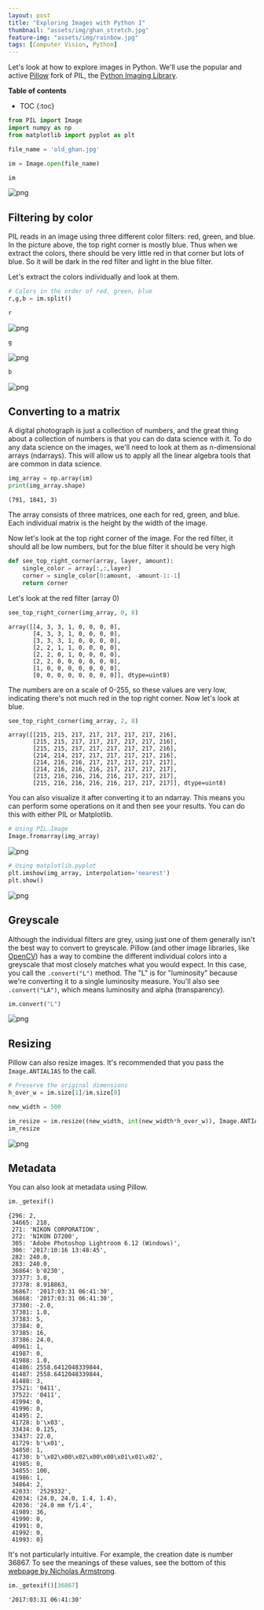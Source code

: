 ```yaml
---
layout: post
title: "Exploring Images with Python I"
thumbnail: "assets/img/ghan_stretch.jpg"
feature-img: "assets/img/rainbow.jpg"
tags: [Computer Vision, Python]
---
```


Let's look at how to explore images in Python. We'll use the popular and active [Pillow](https://pillow.readthedocs.io/en/stable/) fork of PIL, the [Python Imaging Library](https://en.wikipedia.org/wiki/Python_Imaging_Library).

<b>Table of contents</b>
* TOC
{:toc}


```python
from PIL import Image
import numpy as np
from matplotlib import pyplot as plt
```


```python
file_name = 'old_ghan.jpg'
```


```python
im = Image.open(file_name)
```


```python
im
```




    
![png](2018-06-05-exploring-images-with-python-i_files/2018-06-05-exploring-images-with-python-i_6_0.png)
    



## Filtering by color

PIL reads in an image using three different color filters: red, green, and blue. In the picture above, the top right corner is mostly blue. Thus when we extract the colors, there should be very little red in that corner but lots of blue. So it will be dark in the red filter and light in the blue filter.

Let's extract the colors individually and look at them.


```python
# Colors in the order of red, green, blue
r,g,b = im.split()
```


```python
r
```




    
![png](2018-06-05-exploring-images-with-python-i_files/2018-06-05-exploring-images-with-python-i_10_0.png)
    




```python
g
```




    
![png](2018-06-05-exploring-images-with-python-i_files/2018-06-05-exploring-images-with-python-i_11_0.png)
    




```python
b
```




    
![png](2018-06-05-exploring-images-with-python-i_files/2018-06-05-exploring-images-with-python-i_12_0.png)
    



## Converting to a matrix

A digital photograph is just a collection of numbers, and the great thing about a collection of numbers is that you can do data science with it. To do any data science on the images, we'll need to look at them as n-dimensional arrays (ndarrays). This will allow us to apply all the linear algebra tools that are common in data science.


```python
img_array = np.array(im)
print(img_array.shape)
```

    (791, 1841, 3)
    

The array consists of three matrices, one each for red, green, and blue. Each individual matrix is the height by the width of the image.

Now let's look at the top right corner of the image. For the red filter, it should all be low numbers, but for the blue filter it should be very high


```python
def see_top_right_corner(array, layer, amount):
    single_color = array[:,:,layer]
    corner = single_color[0:amount, -amount-1:-1]
    return corner
```

Let's look at the red filter (array 0)


```python
see_top_right_corner(img_array, 0, 8)
```




    array([[4, 3, 3, 1, 0, 0, 0, 0],
           [4, 3, 3, 1, 0, 0, 0, 0],
           [3, 3, 3, 1, 0, 0, 0, 0],
           [2, 2, 1, 1, 0, 0, 0, 0],
           [2, 2, 0, 1, 0, 0, 0, 0],
           [2, 2, 0, 0, 0, 0, 0, 0],
           [1, 0, 0, 0, 0, 0, 0, 0],
           [0, 0, 0, 0, 0, 0, 0, 0]], dtype=uint8)



The numbers are on a scale of  0-255, so these values are very low, indicating there's not much red in the top right corner. Now let's look at blue.


```python
see_top_right_corner(img_array, 2, 8)
```




    array([[215, 215, 217, 217, 217, 217, 217, 216],
           [215, 215, 217, 217, 217, 217, 217, 216],
           [215, 215, 217, 217, 217, 217, 217, 216],
           [214, 214, 217, 217, 217, 217, 217, 216],
           [214, 216, 216, 217, 217, 217, 217, 217],
           [214, 216, 216, 216, 217, 217, 217, 217],
           [213, 216, 216, 216, 216, 217, 217, 217],
           [215, 216, 216, 216, 216, 217, 217, 217]], dtype=uint8)



You can also visualize it after converting it to an ndarray. This means you can perform some operations on it and then see your results. You can do this with either PIL or Matplotlib.


```python
# Using PIL.Image
Image.fromarray(img_array)
```




    
![png](2018-06-05-exploring-images-with-python-i_files/2018-06-05-exploring-images-with-python-i_24_0.png)
    




```python
# Using matplotlib.pyplot
plt.imshow(img_array, interpolation='nearest')
plt.show()
```


    
![png](2018-06-05-exploring-images-with-python-i_files/2018-06-05-exploring-images-with-python-i_25_0.png)
    


## Greyscale

Although the individual filters are grey, using just one of them generally isn't the best way to convert to greyscale. Pillow (and other image libraries, like [OpenCV](https://opencv.org/)) has a way to combine the different individual colors into a greyscale that most closely matches what you would expect. In this case, you call the `.convert("L")` method. The "L" is for "luminosity" because we're converting it to a single luminosity measure. You'll also see `.convert("LA")`, which means luminosity and alpha (transparency).


```python
im.convert("L")
```




    
![png](2018-06-05-exploring-images-with-python-i_files/2018-06-05-exploring-images-with-python-i_28_0.png)
    



## Resizing

Pillow can also resize images. It's recommended that you pass the `Image.ANTIALIAS` to the call.


```python
# Preserve the original dimensions
h_over_w = im.size[1]/im.size[0]
```


```python
new_width = 500
```


```python
im_resize = im.resize((new_width, int(new_width*h_over_w)), Image.ANTIALIAS)
im_resize
```




    
![png](2018-06-05-exploring-images-with-python-i_files/2018-06-05-exploring-images-with-python-i_33_0.png)
    



## Metadata

You can also look at metadata using Pillow.


```python
im._getexif()
```




    {296: 2,
     34665: 218,
     271: 'NIKON CORPORATION',
     272: 'NIKON D7200',
     305: 'Adobe Photoshop Lightroom 6.12 (Windows)',
     306: '2017:10:16 13:48:45',
     282: 240.0,
     283: 240.0,
     36864: b'0230',
     37377: 3.0,
     37378: 8.918863,
     36867: '2017:03:31 06:41:30',
     36868: '2017:03:31 06:41:30',
     37380: -2.0,
     37381: 1.0,
     37383: 5,
     37384: 0,
     37385: 16,
     37386: 24.0,
     40961: 1,
     41987: 0,
     41988: 1.0,
     41486: 2558.6412048339844,
     41487: 2558.6412048339844,
     41488: 3,
     37521: '0411',
     37522: '0411',
     41994: 0,
     41996: 0,
     41495: 2,
     41728: b'\x03',
     33434: 0.125,
     33437: 22.0,
     41729: b'\x01',
     34850: 1,
     41730: b'\x02\x00\x02\x00\x00\x01\x01\x02',
     41985: 0,
     34855: 100,
     41986: 1,
     34864: 2,
     42033: '2529332',
     42034: (24.0, 24.0, 1.4, 1.4),
     42036: '24.0 mm f/1.4',
     41989: 36,
     41990: 0,
     41991: 0,
     41992: 0,
     41993: 0}



It's not particularly intuitive. For example, the creation date is number 36867. To see the meanings of these values, see the bottom of this [webpage by Nicholas Armstrong](http://nicholasarmstrong.com/2010/02/exif-quick-reference/).


```python
im._getexif()[36867]
```




    '2017:03:31 06:41:30'


